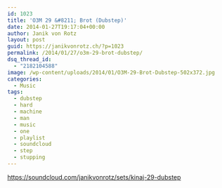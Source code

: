 ```yaml
---
id: 1023
title: 'O3M 29 &#8211; Brot (Dubstep)'
date: 2014-01-27T19:17:04+00:00
author: Janik von Rotz
layout: post
guid: https://janikvonrotz.ch/?p=1023
permalink: /2014/01/27/o3m-29-brot-dubstep/
dsq_thread_id:
  - "2182104588"
image: /wp-content/uploads/2014/01/O3M-29-Brot-Dubstep-502x372.jpg
categories:
  - Music
tags:
  - dubstep
  - hard
  - machine
  - man
  - music
  - one
  - playlist
  - soundcloud
  - step
  - stupping
---
```

https://soundcloud.com/janikvonrotz/sets/kinaj-29-dubstep
